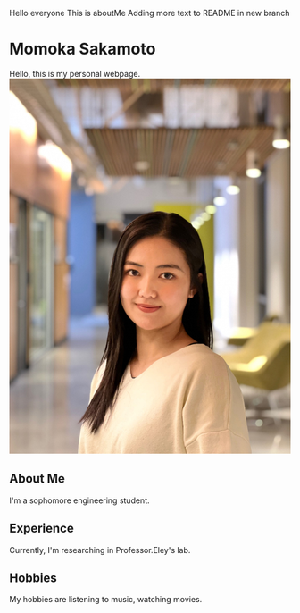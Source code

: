 Hello everyone
This is aboutMe
Adding more text to README in new branch
# Momoka Sakamoto
Hello, this is my personal webpage.
![Momoka headshot](Momoka_headshotoriginal.jpg)

## About Me
I'm a sophomore engineering student.

## Experience
Currently, I'm researching in Professor.Eley's lab.

## Hobbies
My hobbies are listening to music, watching movies. 
